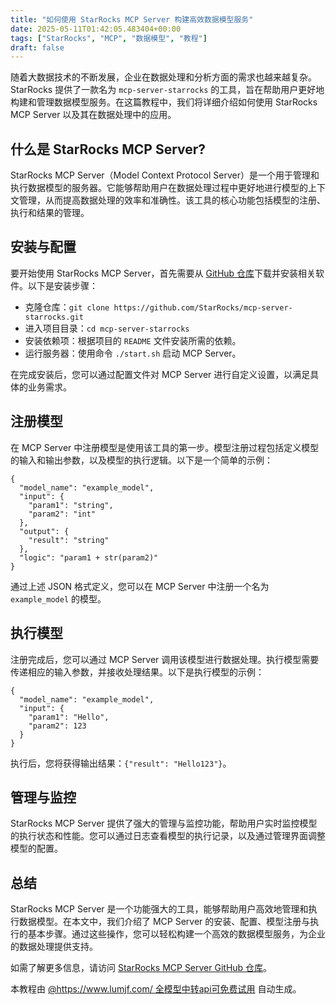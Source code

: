 ```yaml
---
title: "如何使用 StarRocks MCP Server 构建高效数据模型服务"
date: 2025-05-11T01:42:05.483404+00:00
tags: ["StarRocks", "MCP", "数据模型", "教程"]
draft: false
---
```


<p>随着大数据技术的不断发展，企业在数据处理和分析方面的需求也越来越复杂。StarRocks 提供了一款名为 <code>mcp-server-starrocks</code> 的工具，旨在帮助用户更好地构建和管理数据模型服务。在这篇教程中，我们将详细介绍如何使用 StarRocks MCP Server 以及其在数据处理中的应用。</p>

<h2>什么是 StarRocks MCP Server?</h2>
<p>StarRocks MCP Server（Model Context Protocol Server）是一个用于管理和执行数据模型的服务器。它能够帮助用户在数据处理过程中更好地进行模型的上下文管理，从而提高数据处理的效率和准确性。该工具的核心功能包括模型的注册、执行和结果的管理。</p>

<h2>安装与配置</h2>
<p>要开始使用 StarRocks MCP Server，首先需要从 <a href="https://github.com/StarRocks/mcp-server-starrocks">GitHub 仓库</a>下载并安装相关软件。以下是安装步骤：</p>
<ul>
<li>克隆仓库：<code>git clone https://github.com/StarRocks/mcp-server-starrocks.git</code></li>
<li>进入项目目录：<code>cd mcp-server-starrocks</code></li>
<li>安装依赖项：根据项目的 <code>README</code> 文件安装所需的依赖。</li>
<li>运行服务器：使用命令 <code>./start.sh</code> 启动 MCP Server。</li>
</ul>
<p>在完成安装后，您可以通过配置文件对 MCP Server 进行自定义设置，以满足具体的业务需求。</p>

<h2>注册模型</h2>
<p>在 MCP Server 中注册模型是使用该工具的第一步。模型注册过程包括定义模型的输入和输出参数，以及模型的执行逻辑。以下是一个简单的示例：</p>
<pre><code>{
  "model_name": "example_model",
  "input": {
    "param1": "string",
    "param2": "int"
  },
  "output": {
    "result": "string"
  },
  "logic": "param1 + str(param2)"
}
</code></pre>
<p>通过上述 JSON 格式定义，您可以在 MCP Server 中注册一个名为 <code>example_model</code> 的模型。</p>

<h2>执行模型</h2>
<p>注册完成后，您可以通过 MCP Server 调用该模型进行数据处理。执行模型需要传递相应的输入参数，并接收处理结果。以下是执行模型的示例：</p>
<pre><code>{
  "model_name": "example_model",
  "input": {
    "param1": "Hello",
    "param2": 123
  }
}
</code></pre>
<p>执行后，您将获得输出结果：<code>{"result": "Hello123"}</code>。</p>

<h2>管理与监控</h2>
<p>StarRocks MCP Server 提供了强大的管理与监控功能，帮助用户实时监控模型的执行状态和性能。您可以通过日志查看模型的执行记录，以及通过管理界面调整模型的配置。</p>

<h2>总结</h2>
<p>StarRocks MCP Server 是一个功能强大的工具，能够帮助用户高效地管理和执行数据模型。在本文中，我们介绍了 MCP Server 的安装、配置、模型注册与执行的基本步骤。通过这些操作，您可以轻松构建一个高效的数据模型服务，为企业的数据处理提供支持。</p>

<p>如需了解更多信息，请访问 <a href="https://github.com/StarRocks/mcp-server-starrocks">StarRocks MCP Server GitHub 仓库</a>。</p><p>本教程由 <a href="https://www.lumjf.com/" target="_blank">@https://www.lumjf.com/ 全模型中转api可免费试用</a> 自动生成。</p>